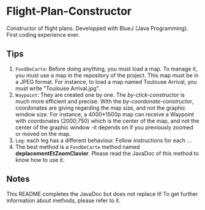 # Flight-Plan-Constructor
Constructor of flight plans. Developped with BlueJ (Java Programming). First coding experience ever.

## Tips

1. `FondDeCarte`: Before doing anything, you must load a map. To manage it, you must use a map in the repository of the project. This map must be in a JPEG format. For instance, to load a map named Toulouse Arrival, you must write "Toulouse Arrival.jpg".
2. `Waypoint`: They are created one by one. The *by-click-constructor* is much more efficient and precise. With the *by-coordonate-constructor*, coordonates are giving regarding the map size, and not the graphic window size. For instance, a 4000*1500p map can receive a Waypoint with coordonates (2000;750) which is the center of the map, and not the center of the graphic window -it depends on if you previously zoomed or moved on the map.
3. `Leg`: each leg has a different behaviour. Follow instructions for each ...
4. The best method is a `FondDeCarte` method named **deplacementEtZoomClavier**. Please read the JavaDoc of this method to know how to use it.

## Notes

This README completes the JavaDoc but does not replace it! To get further information about methods, please refer to it.
